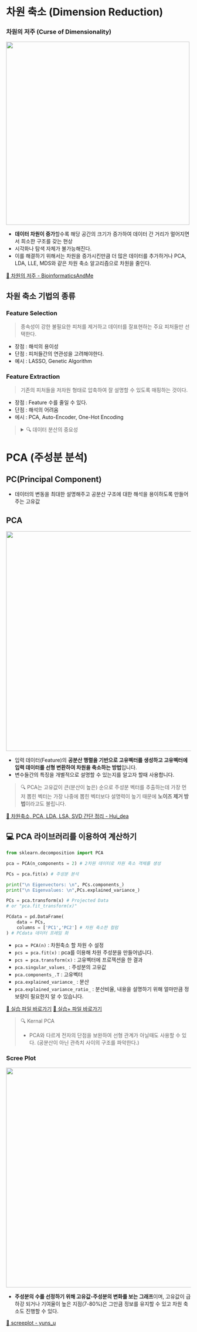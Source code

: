 # 차원 축소 (Dimension Reduction)
### 차원의 저주 (Curse of Dimensionality)
<img src="https://img1.daumcdn.net/thumb/R1280x0/?scode=mtistory2&fname=https%3A%2F%2Fblog.kakaocdn.net%2Fdn%2FboSJYB%2FbtraVTqkwC1%2FSyMcbBfsrOozbaoeKQ4ilK%2Fimg.png" width=500>

- **데이터 차원이 증가**할수록 해당 공간의 크기가 증가하여 데이터 간 거리가 멀어지면서 희소한 구조를 갖는 현상
- 시각화나 탐색 자체가 불가능해진다.
- 이를 해결하기 위해서는 차원을 증가시킨만큼 더 많은 데이터를 추가하거나 PCA, LDA, LLE, MDS와 같은 차원 축소 알고리즘으로 차원을 줄인다.

[🔗 차원의 저주 - BioinformaticsAndMe ](https://bioinformaticsandme.tistory.com/197)

## 차원 축소 기법의 종류
### Feature Selection
> 종속성이 강한 불필요한 피처를 제거하고 데이터를 잘표현하는 주요 피처들만 선택한다.
- 장점 : 해석의 용이성
- 단점 : 피처들간의 연관성을 고려해야한다. 
- 예시 : LASSO, Genetic Algorithm


### Feature Extraction
> 기존의 피처들을 저차원 형태로 압축하여 잘 설명할 수 있도록 매핑하는 것이다.
- 장점 : Feature 수를 줄일 수 있다.
- 단점 : 해석의 어려움
- 에시 : PCA, Auto-Encoder, One-Hot Encoding

> <details> <summary> 🔍 데이터 분산의 중요성 </summary> 
> 데이터 분산은 즉, 데이터의 정보입니다.
> 데이터가 다양할수록(분산이 높을수록) 정보량 또한 많아집니다.
> **분산이 높은 피처는 차원 축소하기 좋은 피처입니다.**
> </detail>

# PCA (주성분 분석)

## PC(Principal Component)
- 데이터의 변동을 최대한 설명해주고 공분산 구조에 대한 해석을 용이하도록 만들어주는 고유값


## PCA

<img src="https://user-images.githubusercontent.com/55238671/209341153-559603b1-1dd2-4cd5-8cac-a693108bbd51.png" width=600>


- 입력 데이터(Feature)의 **공분산 행렬을 기반으로 고유벡터를 생성하고 고유벡터에 입력 데이터를 선형 변환하여 차원을 축소하는 방법**입니다.
- 변수들간의 특징을 개별적으로 설명할 수 있는지를 알고자 할때 사용합니다.

> 🔍 PCA는 고유값이 큰(분산이 높은) 순으로 주성분 벡터를 추출하는데 가장 먼저 뽑힌 벡터는 가장 나중에 뽑힌 벡터보다 설명력이 높기 때문에 **노이즈 제거 방법**이라고도 불립니다.

[🔗 차원축소, PCA, LDA, LSA, SVD 간단 정리 - Hui_dea](https://huidea.tistory.com/126)

## 💻 PCA 라이브러리를 이용하여 계산하기
```py
from sklearn.decomposition import PCA

pca = PCA(n_components = 2) # 2차원 데이터로 차원 축소 객체를 생성

PCs = pca.fit(x) # 주성분 분석

print("\n Eigenvectors: \n", PCs.components_)
print("\n Eigenvalues: \n",PCs.explained_variance_)

PCs = pca.transform(x) # Projected Data
# or "pca.fit_transform(x)"

PCdata = pd.DataFrame(
    data = PCs,
    columns = ['PC1','PC2'] # 차원 축소한 컬럼
) # PCdata 데이터 프레임 화
```
- `pca = PCA(n)` : 차원축소 할 차원 수 설정
- `pcs = pca.fit(x)` : pca를 이용해 차원 주성분을 만들어냅니다.
- `pcs = pca.transform(x)` : 고유벡터에 프로젝션을 한 결과
- `pca.singular_values_` : 주성분의 고유값
- `pca.components_.T` : 고유벡터
- `pca.explained_variance_` : 분산
- `pca.explained_variance_ratio_` : 분산비율, 내용을 설명하기 위해 얼마만큼 정보량이 필요한지 알 수 있습니다.

[🔗 실습 파일 바로가기](https://github.com/dustin-kang/dataStudy/blob/main/ML/practice/004_PCA와_차원축소.ipynb)
[🔗 실습+ 파일 바로가기](https://github.com/dustin-kang/dataStudy/blob/main/ML/practice/004_PCA와_차원축소.ipynb)

> 🔍 Kernal PCA
> - PCA와 다르게 전자의 단점을 보완하여 선형 관계가 아닐때도 사용할 수 있다. (공분산이 아닌 관측치 사이의 구조를 파악한다.)

### Scree Plot

<img src="https://velog.velcdn.com/images%2Fyuns_u%2Fpost%2F95f51fc1-d4e4-4659-a0b4-10d585ef86ed%2Fimage.png" width=600>

- **주성분의 수를 선정하기 위해 고유값-주성분의 변화를 보는 그래프**이며, 고유값이 급하강 되거나 기여율이 높은 지점(7-80%)은 그만큼 정보를 유지할 수 있고 차원 축소도 진행할 수 있다.

[🔗 screeplot - yuns_u](https://velog.io/@yuns_u/PCA-Scree-Plot)
